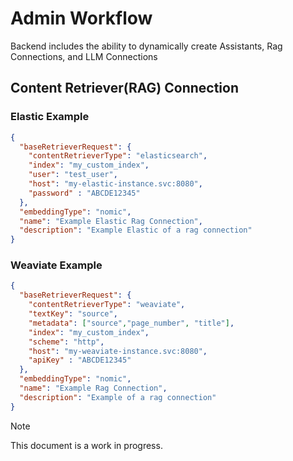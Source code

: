 # Admin Workflow

Backend includes the ability to dynamically create Assistants, Rag Connections, and LLM Connections

## Content Retriever(RAG) Connection

### Elastic Example

```json
{
  "baseRetrieverRequest": {
    "contentRetrieverType": "elasticsearch",
    "index": "my_custom_index",
    "user": "test_user",
    "host": "my-elastic-instance.svc:8080",
    "password" : "ABCDE12345"
  },
  "embeddingType": "nomic",
  "name": "Example Elastic Rag Connection",
  "description": "Example Elastic of a rag connection"
}
```

### Weaviate Example

```json
{
  "baseRetrieverRequest": {
    "contentRetrieverType": "weaviate",
    "textKey": "source",
    "metadata": ["source","page_number", "title"], 
    "index": "my_custom_index",
    "scheme": "http",
    "host": "my-weaviate-instance.svc:8080",
    "apiKey" : "ABCDE12345"
  },
  "embeddingType": "nomic",
  "name": "Example Rag Connection",
  "description": "Example of a rag connection"
}
```

> [!NOTE]
> This document is a work in progress.
